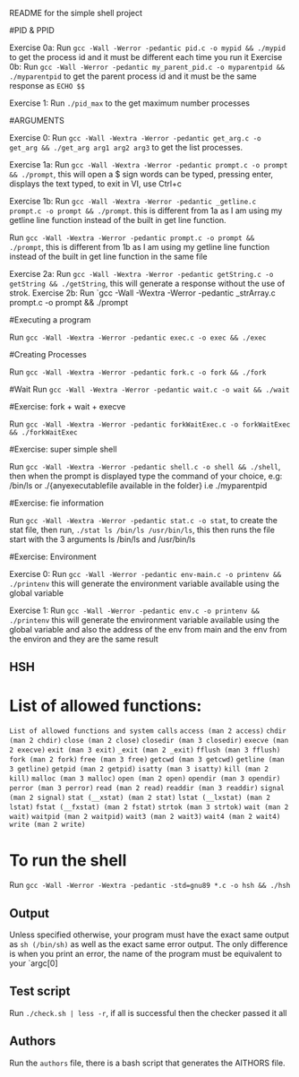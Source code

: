 README for the simple shell project

#PID & PPID

Exercise 0a: Run `gcc -Wall -Werror -pedantic pid.c -o mypid && ./mypid` to get the process id and it must be different each time you run it
Exercise 0b: Run `gcc -Wall -Werror -pedantic my_parent_pid.c -o myparentpid && ./myparentpid` to get the parent process id and it must be the same response as `ECHO $$`

Exercise 1: Run `./pid_max` to the get maximum number processes

#ARGUMENTS

Exercise 0: Run `gcc -Wall -Wextra -Werror -pedantic get_arg.c -o get_arg && ./get_arg arg1 arg2 arg3` to get the list processes.

Exercise 1a: Run `gcc -Wall -Wextra -Werror -pedantic prompt.c -o prompt && ./prompt`, this will open a $ sign words can be typed, pressing enter, displays the text typed, to exit in VI, use Ctrl+c

Exercise 1b: Run `gcc -Wall -Wextra -Werror -pedantic _getline.c prompt.c -o prompt && ./prompt`. this is different from 1a as I am using my getline line function instead of the built in get line function.

Run `gcc -Wall -Wextra -Werror -pedantic prompt.c -o prompt && ./prompt`, this is different from 1b as I am using my getline line function instead of the built in get line function in the same file

Exercise 2a: Run `gcc -Wall -Wextra -Werror -pedantic getString.c -o getString && ./getString`, this will generate a response without the use of strok.
Exercise 2b: Run `gcc -Wall -Wextra -Werror -pedantic _strArray.c prompt.c -o prompt && ./prompt

#Executing a program

Run `gcc -Wall -Wextra -Werror -pedantic exec.c -o exec && ./exec`

#Creating Processes

Run `gcc -Wall -Wextra -Werror -pedantic fork.c -o fork && ./fork`

#Wait
Run `gcc -Wall -Wextra -Werror -pedantic wait.c -o wait && ./wait`

#Exercise: fork + wait + execve

Run `gcc -Wall -Wextra -Werror -pedantic forkWaitExec.c -o forkWaitExec && ./forkWaitExec`

#Exercise: super simple shell

Run `gcc -Wall -Wextra -Werror -pedantic shell.c -o shell && ./shell`, then when the prompt is displayed type the command of your choice, e.g: /bin/ls or ./{anyexecutablefile available in the folder} i.e ./myparentpid

#Exercise: fie information

Run `gcc -Wall -Wextra -Werror -pedantic stat.c -o stat`, to create the stat file, then run, `./stat ls /bin/ls /usr/bin/ls`, this then runs the file start with the 3 arguments ls /bin/ls and /usr/bin/ls

#Exercise: Environment

Exercise 0: Run `gcc -Wall -Werror -pedantic env-main.c -o printenv && ./printenv` this will generate the environment variable available using the global variable

Exercise 1: Run `gcc -Wall -Werror -pedantic env.c -o printenv && ./printenv` this will generate the environment variable available using the global variable and also the address of the env from main and the env from the environ and they are the same result



## HSH

# List of allowed functions:

`List of allowed functions and system calls`
`access (man 2 access)`
`chdir (man 2 chdir)`
`close (man 2 close)`
`closedir (man 3 closedir)`
`execve (man 2 execve)`
`exit (man 3 exit)`
`_exit (man 2 _exit)`
`fflush (man 3 fflush)`
`fork (man 2 fork)`
`free (man 3 free)`
`getcwd (man 3 getcwd)`
`getline (man 3 getline)`
`getpid (man 2 getpid)`
`isatty (man 3 isatty)`
`kill (man 2 kill)`
`malloc (man 3 malloc)`
`open (man 2 open)`
`opendir (man 3 opendir)`
`perror (man 3 perror)`
`read (man 2 read)`
`readdir (man 3 readdir)`
`signal (man 2 signal)`
`stat (__xstat) (man 2 stat)`
`lstat (__lxstat) (man 2 lstat)`
`fstat (__fxstat) (man 2 fstat)`
`strtok (man 3 strtok)`
`wait (man 2 wait)`
`waitpid (man 2 waitpid)`
`wait3 (man 2 wait3)`
`wait4 (man 2 wait4)`
`write (man 2 write)`

# To run the shell

Run `gcc -Wall -Werror -Wextra -pedantic -std=gnu89 *.c -o hsh && ./hsh`

## Output

Unless specified otherwise, your program must have the exact same output as `sh (/bin/sh)` as well as the exact same error output.
The only difference is when you print an error, the name of the program must be equivalent to your `argc[0]

## Test script

Run `./check.sh | less -r`, if all is successful then the checker passed it all

## Authors

Run the `authors` file, there is a bash script that generates the AITHORS file.


